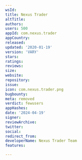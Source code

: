 ```yaml
---
wsId: 
title: Nexus Trader
altTitle: 
authors: 
users: 500
appId: com.nexus.trader
appCountry: 
released: 
updated: '2020-01-19'
version: 'VARY'
stars: 
ratings: 
reviews: 
size: 
website: 
repository: 
issue: 
icon: com.nexus.trader.png
bugbounty: 
meta: removed
verdict: fewusers
appHashes: 
date: '2024-04-19'
signer: 
reviewArchive: 
twitter: 
social: 
redirect_from: 
developerName: Nexus Trader Team
features: 

---
```


